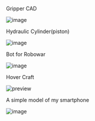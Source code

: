 Gripper CAD

![image](https://user-images.githubusercontent.com/78358962/194269818-d7796131-9c17-45bb-bc36-a13002aa2806.png)

Hydraulic Cylinder(piston)

![image](https://user-images.githubusercontent.com/78358962/194275187-5c5338f0-315f-4133-a72a-c7f2fdf6cb92.png)

Bot for Robowar

![image](https://user-images.githubusercontent.com/78358962/194275293-70a83189-4d16-4e88-ae5c-59f036a6b280.png)

Hover Craft

![preview](https://github.com/Zoro114/cad/assets/78358962/b497ccee-2bc2-4750-8c0e-ab72c49f4086)

A simple model of my smartphone

![image](https://github.com/Zoro114/cad/assets/78358962/4ea86ec4-a0a6-4f9d-839f-37b84bf20ffa)

